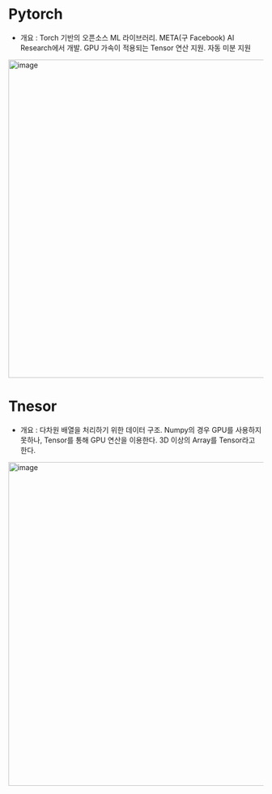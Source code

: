 Pytorch
=======
- 개요 : Torch 기반의 오픈소스 ML 라이브러리. META(구 Facebook) AI Research에서 개발. GPU 가속이 적용되는 Tensor 연산 지원. 자동 미분 지원
<img width="627" alt="image" src="https://github.com/sig2nya/MachineLearning/assets/70207093/ebcd6f5f-dc9b-4c8d-a7fe-07c7dbd66272">

Tnesor
======
- 개요 : 다차원 배열을 처리하기 위한 데이터 구조. Numpy의 경우 GPU를 사용하지 못하나, Tensor를 통해 GPU 연산을 이용한다. 3D 이상의 Array를 Tensor라고 한다.
<img width="638" alt="image" src="https://github.com/sig2nya/MachineLearning/assets/70207093/d35db5fc-58f9-46ac-902c-8cd45f48e6b4">
